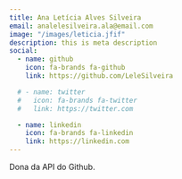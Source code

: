 ```yaml
---
title: Ana Letícia Alves Silveira
email: analelesilveira.ala@email.com
image: "/images/leticia.jfif"
description: this is meta description
social:
  - name: github
    icon: fa-brands fa-github
    link: https://github.com/LeleSilveira

  # - name: twitter
  #   icon: fa-brands fa-twitter
  #   link: https://twitter.com

  - name: linkedin
    icon: fa-brands fa-linkedin
    link: https://linkedin.com
---
```


Dona da API do Github.
